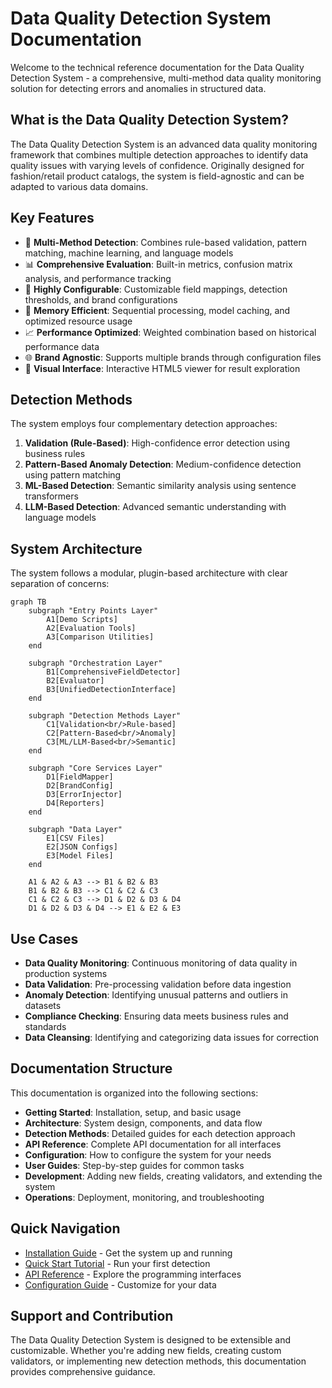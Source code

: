 # Data Quality Detection System Documentation

Welcome to the technical reference documentation for the Data Quality Detection System - a comprehensive, multi-method data quality monitoring solution for detecting errors and anomalies in structured data.

## What is the Data Quality Detection System?

The Data Quality Detection System is an advanced data quality monitoring framework that combines multiple detection approaches to identify data quality issues with varying levels of confidence. Originally designed for fashion/retail product catalogs, the system is field-agnostic and can be adapted to various data domains.

## Key Features

- 🎯 **Multi-Method Detection**: Combines rule-based validation, pattern matching, machine learning, and language models
- 📊 **Comprehensive Evaluation**: Built-in metrics, confusion matrix analysis, and performance tracking
- 🔧 **Highly Configurable**: Customizable field mappings, detection thresholds, and brand configurations
- 💾 **Memory Efficient**: Sequential processing, model caching, and optimized resource usage
- 📈 **Performance Optimized**: Weighted combination based on historical performance data
- 🌐 **Brand Agnostic**: Supports multiple brands through configuration files
- 📱 **Visual Interface**: Interactive HTML5 viewer for result exploration

## Detection Methods

The system employs four complementary detection approaches:

1. **Validation (Rule-Based)**: High-confidence error detection using business rules
2. **Pattern-Based Anomaly Detection**: Medium-confidence detection using pattern matching
3. **ML-Based Detection**: Semantic similarity analysis using sentence transformers
4. **LLM-Based Detection**: Advanced semantic understanding with language models

## System Architecture

The system follows a modular, plugin-based architecture with clear separation of concerns:

```mermaid
graph TB
    subgraph "Entry Points Layer"
        A1[Demo Scripts]
        A2[Evaluation Tools]
        A3[Comparison Utilities]
    end
    
    subgraph "Orchestration Layer"
        B1[ComprehensiveFieldDetector]
        B2[Evaluator]
        B3[UnifiedDetectionInterface]
    end
    
    subgraph "Detection Methods Layer"
        C1[Validation<br/>Rule-based]
        C2[Pattern-Based<br/>Anomaly]
        C3[ML/LLM-Based<br/>Semantic]
    end
    
    subgraph "Core Services Layer"
        D1[FieldMapper]
        D2[BrandConfig]
        D3[ErrorInjector]
        D4[Reporters]
    end
    
    subgraph "Data Layer"
        E1[CSV Files]
        E2[JSON Configs]
        E3[Model Files]
    end
    
    A1 & A2 & A3 --> B1 & B2 & B3
    B1 & B2 & B3 --> C1 & C2 & C3
    C1 & C2 & C3 --> D1 & D2 & D3 & D4
    D1 & D2 & D3 & D4 --> E1 & E2 & E3
```

## Use Cases

- **Data Quality Monitoring**: Continuous monitoring of data quality in production systems
- **Data Validation**: Pre-processing validation before data ingestion
- **Anomaly Detection**: Identifying unusual patterns and outliers in datasets
- **Compliance Checking**: Ensuring data meets business rules and standards
- **Data Cleansing**: Identifying and categorizing data issues for correction

## Documentation Structure

This documentation is organized into the following sections:

- **Getting Started**: Installation, setup, and basic usage
- **Architecture**: System design, components, and data flow
- **Detection Methods**: Detailed guides for each detection approach
- **API Reference**: Complete API documentation for all interfaces
- **Configuration**: How to configure the system for your needs
- **User Guides**: Step-by-step guides for common tasks
- **Development**: Adding new fields, creating validators, and extending the system
- **Operations**: Deployment, monitoring, and troubleshooting

## Quick Navigation

- [Installation Guide](getting-started/installation.md) - Get the system up and running
- [Quick Start Tutorial](getting-started/quick-start.md) - Run your first detection
- [API Reference](api/interfaces.md) - Explore the programming interfaces
- [Configuration Guide](configuration/brand-config.md) - Customize for your data

## Support and Contribution

The Data Quality Detection System is designed to be extensible and customizable. Whether you're adding new fields, creating custom validators, or implementing new detection methods, this documentation provides comprehensive guidance.